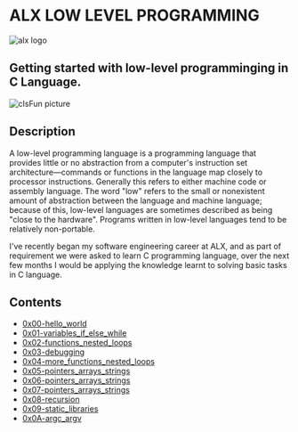 # ALX LOW LEVEL PROGRAMMING
![alx logo](https://www.google.com/imgres?imgurl=https%3A%2F%2Flh3.googleusercontent.com%2Ffy10JIdBRggZ6h4nwNTbXvDaaWptLedf2yY8bDLCvq5rSckYrck0J1V6WszkU77mt0JuvRECqTWsAPKRTEYQpM9DGjA9tWMjoYVe%3Dw596&imgrefurl=https%3A%2F%2Fwww.alxafrica.com%2Fsoftware-engineering-2022%2F&tbnid=mwhZAC47yIIlsM&vet=12ahUKEwiWm9Hruoz5AhUTXsAKHdDdD48QMygEegUIARDCAQ..i&docid=pfZ1g0rZy1xQ8M&w=596&h=144&q=alx%20software%20engineering&ved=2ahUKEwiWm9Hruoz5AhUTXsAKHdDdD48QMygEegUIARDCAQ)

## Getting started with low-level programminging in C Language.
![cIsFun picture](https://camo.githubusercontent.com/3d51da6302e9f14aa387547687650884c29991e1e33eadaede096cfcba67491f/68747470733a2f2f73332e616d617a6f6e6177732e636f6d2f696e7472616e65742d70726f6a656374732d66696c65732f686f6c626572746f6e7363686f6f6c2d6c6f775f6c6576656c5f70726f6772616d6d696e672f3231322f63697366756e2e6a7067)

## Description
A low-level programming language is a programming language that provides little or no abstraction from a computer's instruction set architecture—commands or functions in the language map closely to processor instructions. Generally this refers to either machine code or assembly language. The word "low" refers to the small or nonexistent amount of abstraction between the language and machine language; because of this, low-level languages are sometimes described as being "close to the hardware". Programs written in low-level languages tend to be relatively non-portable.

I've recently began my software engineering career at ALX, and as part of requirement we were asked to learn C programming language, over the next few months I would be applying the knowledge learnt to solving basic tasks in C language.

## Contents
* [0x00-hello_world](https://github.com/TosinISOGUN/alx-low_level_programming/tree/master/0x00-hello_world)
* [0x01-variables_if_else_while](https://github.com/TosinISOGUN/alx-low_level_programming/tree/master/0x01-variables_if_else_while)
* [0x02-functions_nested_loops](https://github.com/TosinISOGUN/alx-low_level_programming/tree/master/0x02-functions_nested_loops)
* [0x03-debugging](https://github.com/TosinISOGUN/alx-low_level_programming/tree/master/0x03-debugging)
* [0x04-more_functions_nested_loops](https://github.com/TosinISOGUN/alx-low_level_programming/tree/master/0x04-more_functions_nested_loops)
* [0x05-pointers_arrays_strings](https://github.com/TosinISOGUN/alx-low_level_programming/tree/master/0x05-pointers_arrays_strings)
* [0x06-pointers_arrays_strings](https://github.com/TosinISOGUN/alx-low_level_programming/tree/master/0x06-pointers_arrays_strings)
* [0x07-pointers_arrays_strings](https://github.com/TosinISOGUN/alx-low_level_programming/tree/master/0x07-pointers_arrays_strings)
* [0x08-recursion](https://github.com/TosinISOGUN/alx-low_level_programming/tree/master/0x08-recursion)
* [0x09-static_libraries](https://github.com/TosinISOGUN/alx-low_level_programming/tree/master/0x09-static_libraries)
* [0x0A-argc_argv](https://github.com/TosinISOGUN/alx-low_level_programming/tree/master/0x0A-argc_argv)

